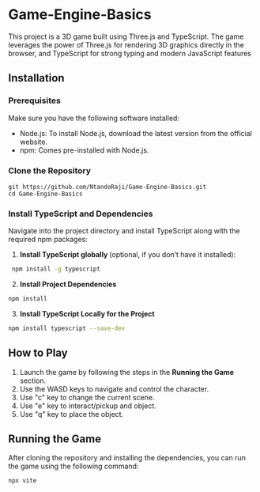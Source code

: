 # Game-Engine-Basics
This project is a 3D game built using Three.js and TypeScript. The game leverages the power of Three.js for rendering 3D graphics directly in the browser, and TypeScript for strong typing and modern JavaScript features

## Installation
### Prerequisites
Make sure you have the following software installed:
 - Node.js: To install Node.js, download the latest version from the official website.
 - npm: Comes pre-installed with Node.js.

### Clone the Repository
    git https://github.com/NtandoRaji/Game-Engine-Basics.git
    cd Game-Engine-Basics

### Install TypeScript and Dependencies
Navigate into the project directory and install TypeScript along with the required npm packages:
  1. <b> Install TypeScript globally </b> (optional, if you don’t have it installed):
  ```bash
   npm install -g typescript
  ```
  2.  <b> Install Project Dependencies </b>
   ```bash
   npm install
   ```
  3. <b> Install TypeScript Locally for the Project </b>
  ```bash
  npm install typescript --save-dev
  ```
## How to Play
1. Launch the game by following the steps in the <b> Running the Game </b> section.
2. Use the WASD keys to navigate and control the character.
3. Use "c" key to change the current scene.
4. Use "e" key to interact/pickup and object.
5. Use "q" key to place the object.

## Running the Game
After cloning the repository and installing the dependencies, you can run the game using the following command:
  ```bash
  npx vite
  ```
